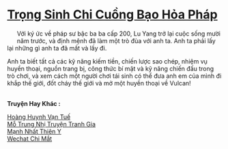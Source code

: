 <a href="https://truyentiki.com/trong-sinh-chi-cuong-bao-hoa-phap.33866/" title="Trọng Sinh Chi Cuồng Bạo Hỏa Pháp"><h1>Trọng Sinh Chi Cuồng Bạo Hỏa Pháp</h1></a><div style="display:table"><img align="right" style="float: left; padding: 10px;" src="https://truyentiki.com/images/story/200x260/33866.jpg" alt="">Với ký ức về pháp sư bậc ba ba cấp 200, Lu Yang trở lại cuộc sống mười năm trước, và định mệnh đã làm một trò đùa với anh ta. Anh ta phải lấy lại những gì anh ta đã mất và lấy đi. <p></p> Anh ta biết tất cả các kỹ năng kiếm tiền, chiến lược sao chép, nhiệm vụ huyền thoại, nguồn trang bị, công thức bí mật và kỹ năng chiến đấu trong trò chơi, và xem cách một người chơi tái sinh có thể đưa anh em của mình đi khắp thế giới, đốt cháy thế giới và mở một huyền thoại về Vulcan!</div><p><br><b>Truyện Hay Khác :</b></p><a href="https://truyentiki.com/hoang-huynh-van-tue.33865/" alt="Hoàng Huynh Vạn Tuế">Hoàng Huynh Vạn Tuế</a><br/><a href="https://www.pinterest.com/pin/594756694531248550/" alt="Mỗ Trung Nhị Truyện Tranh Gia">Mỗ Trung Nhị Truyện Tranh Gia</a><br/><a href="https://github.com/nownovels/top500/tree/master/truyenhay/33891/" alt="Mạnh Nhất Thiên Y">Mạnh Nhất Thiên Y</a><br/><a href="https://www.plurk.com/p/nuje22" alt="Wechat Chi Mắt">Wechat Chi Mắt</a><br/>